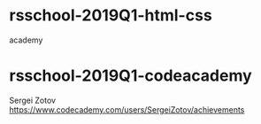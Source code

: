 # rsschool-2019Q1-html-css
academy
# rsschool-2019Q1-codeacademy
Sergei Zotov
https://www.codecademy.com/users/SergeiZotov/achievements
